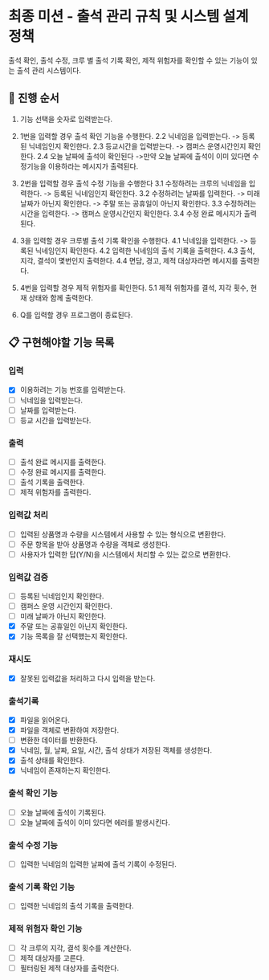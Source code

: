 # 최종 미션 - 출석 관리 규칙 및 시스템 설계 정책

출석 확인, 출석 수정, 크루 별 출석 기록 확인, 제적 위험자를 확인할 수 있는 기능이 있는 출석 관리 시스템이다.

## 🔄 **진행 순서**

1. 기능 선택을 숫자로 입력받는다.

2. 1번을 입력할 경우 출석 확인 기능을 수행한다.
   2.2 닉네임을 입력받는다.
   -> 등록된 닉네임인지 확인한다.
   2.3 등교시간을 입력받는다.
   -> 캠퍼스 운영시간인지 확인한다.
   2.4 오늘 날짜에 출석이 확인된다
   ->만약 오늘 날짜에 출석이 이미 있다면 수정기능을 이용하라는 메시지가 출력된다.

3. 2번을 입력할 경우 출석 수정 기능을 수행한다
   3.1 수정하려는 크루의 닉네임을 입력한다.
   -> 등록된 닉네임인지 확인한다.
   3.2 수정하려는 날짜를 입력한다.
   -> 미래 날짜가 아닌지 확인한다.
   -> 주말 또는 공휴일이 아닌지 확인한다.
   3.3 수정하려는 시간을 입력한다.
   -> 캠퍼스 운영시간인지 확인한다.
   3.4 수정 완료 메시지가 출력된다.

4. 3을 입력할 경우 크루별 출석 기록 확인을 수행한다.
   4.1 닉네임을 입력한다.
   -> 등록된 닉네임인지 확인한다.
   4.2 입력한 닉네임의 출석 기록을 출력한다.
   4.3 출석, 지각, 결석이 몇번인지 출력한다.
   4.4 면담, 경고, 제적 대상자라면 메시지를 출력한다.

5. 4번을 입력할 경우 제적 위험자를 확인한다.
   5.1 제적 위험자를 결석, 지각 횟수, 현재 상태와 함께 출력한다.

6. Q를 입력할 경우 프로그램이 종료된다.

## 📋 구현해야할 기능 목록

### 입력

- [x] 이용하려는 기능 번호를 입력받는다.
- [ ] 닉네임을 입력받는다.
- [ ] 날짜를 입력받는다.
- [ ] 등교 시간을 입력받는다.

### 출력

- [ ] 출석 완료 메시지를 출력한다.
- [ ] 수정 완료 메시지를 출력한다.
- [ ] 출석 기록을 출력한다.
- [ ] 제적 위험자를 출력한다.

### 입력값 처리

- [ ] 입력된 상품명과 수량을 시스템에서 사용할 수 있는 형식으로 변환한다.
- [ ] 주문 항목을 받아 상품명과 수량을 객체로 생성한다.
- [ ] 사용자가 입력한 답(Y/N)을 시스템에서 처리할 수 있는 값으로 변환한다.

### 입력값 검증

- [ ] 등록된 닉네임인지 확인한다.
- [ ] 캠퍼스 운영 시간인지 확인한다.
- [ ] 미래 날짜가 아닌지 확인한다.
- [x] 주말 또는 공휴일인 아닌지 확인한다.
- [x] 기능 목록을 잘 선택했는지 확인한다.

### 재시도

- [x] 잘못된 입력값을 처리하고 다시 입력을 받는다.

### 출석기록

- [x] 파일을 읽어온다.
- [x] 파일을 객체로 변환하여 저장한다.
- [ ] 변환한 데이터를 반환한다.
- [x] 닉네임, 월, 날짜, 요일, 시간, 출석 상태가 저장된 객체를 생성한다.
- [x] 출석 상태를 확인한다.
- [x] 닉네임이 존재하는지 확인한다.

### 출석 확인 기능

- [ ] 오늘 날짜에 출석이 기록된다.
- [ ] 오늘 날짜에 출석이 이미 있다면 에러를 발생시킨다.

### 출석 수정 기능

- [ ] 입력한 닉네임의 입력한 날짜에 출석 기록이 수정된다.

### 출석 기록 확인 기능

- [ ] 입력한 닉네임의 출석 기록을 출력한다.

### 제적 위험자 확인 기능

- [ ] 각 크루의 지각, 결석 횟수를 계산한다.
- [ ] 제적 대상자를 고른다.
- [ ] 필터링된 제적 대상자를 출럭한다.
